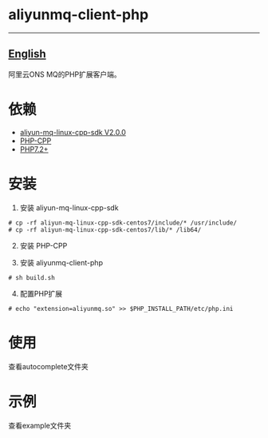 # aliyunmq-client-php
----------
[English](README.md)
----------

阿里云ONS MQ的PHP扩展客户端。

# 依赖

- [aliyun-mq-linux-cpp-sdk V2.0.0](https://ons-client-sdk.oss-cn-hangzhou.aliyuncs.com/linux_all_in_one/V2.0.0/aliyun-mq-linux-cpp-sdk.tar.gz?spm=a2c4g.11186623.2.16.717bd2cc5zhMdW&file=aliyun-mq-linux-cpp-sdk.tar.gz)
- [PHP-CPP](http://www.php-cpp.com/)
- [PHP7.2+](https://www.php.net/)

# 安装

1. 安装 aliyun-mq-linux-cpp-sdk

```
# cp -rf aliyun-mq-linux-cpp-sdk-centos7/include/* /usr/include/
# cp -rf aliyun-mq-linux-cpp-sdk-centos7/lib/* /lib64/
```

2. 安装 PHP-CPP

3. 安装 aliyunmq-client-php

```
# sh build.sh
```

4. 配置PHP扩展

```
# echo "extension=aliyunmq.so" >> $PHP_INSTALL_PATH/etc/php.ini
```

# 使用

查看autocomplete文件夹

# 示例

查看example文件夹
